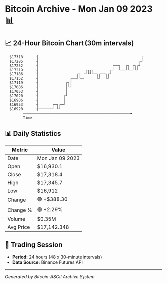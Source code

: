 # Bitcoin Archive - Mon Jan 09 2023 📊

## 📈 24-Hour Bitcoin Chart (30m intervals)

```
  $17318      ┤                                              ┌ 
  $17285      ┤                                             ┌┘ 
  $17252      ┤                                 ┌──┐  ┌┐ ┌┐┌┘  
  $17219      ┤                     ┌┐┌┐       ┌┘  └──┘└─┘└┘   
  $17186      ┤                 ┌┐ ┌┘└┘└─┐┌──┐┌┘               
  $17152      ┤              ┌──┘└─┘     └┘  └┘                
  $17119      ┤            ┌┐│                                 
  $17086      ┤            │└┘                                 
  $17053      ┤            │                                   
  $17020      ┤           ┌┘                                   
  $16986      ┤           │                                    
  $16953      ┤      ┌─┐┌─┘                                    
  $16920      ┼──────┘ └┘                                      
        ────────────────────────────────────────────────→
        Time
```

## 📊 Daily Statistics

| Metric | Value |
|--------|-------|
| Date | Mon Jan 09 2023 |
| Open | $16,930.1 |
| Close | $17,318.4 |
| High | $17,345.7 |
| Low | $16,912 |
| Change | 🟢 +$388.30 |
| Change % | 🟢 +2.29% |
| Volume | $0.35M |
| Avg Price | $17,142.348 |

## 📅 Trading Session

- **Period:** 24 hours (48 x 30-minute intervals)
- **Data Source:** Binance Futures API

---
*Generated by Bitcoin-ASCII Archive System*

